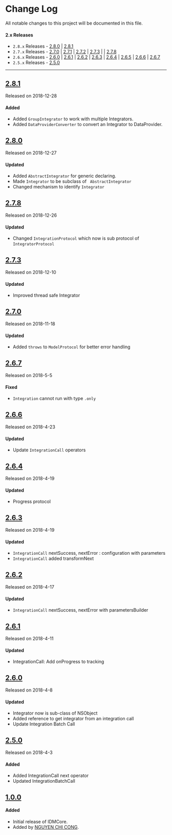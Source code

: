 # Change Log
All notable changes to this project will be documented in this file.

#### 2.x Releases
- `2.8.x` Releases  - [2.8.0](#280) |  [2.8.1](#281)
- `2.7.x` Releases  - [2.7.0](#270) | [2.7.1](#271) | [2.7.2](#272) | [2.7.3](#273) |  | [2.7.8](#278)
- `2.6.x` Releases  - [2.6.0](#260) | [2.6.1](#261) | [2.6.2](#262) | [2.6.3](#263)  | [2.6.4](#264) | [2.6.5](#265) | [2.6.6](#266) | [2.6.7](#267)
- `2.5.x` Releases  - [2.5.0](#250)

---
## [2.8.1](https://github.com/congncif/IDMFoundation/releases/tag/2.8.1)
Released on 2018-12-28

#### Added
- Added `GroupIntegrator` to work with multiple Integrators.
- Added `DataProviderConverter` to convert an Integrator to DataProvider.

## [2.8.0](https://github.com/congncif/IDMFoundation/releases/tag/2.8.0)
Released on 2018-12-27

#### Updated
- Added `AbstractIntegrator` for generic declaring.
- Made `Integrator` to be subclass of ` AbstractIntegrator`
- Changed mechanism to identify `Integrator`

## [2.7.8](https://github.com/congncif/IDMFoundation/releases/tag/2.7.8)
Released on 2018-12-26

#### Updated
- Changed `IntegrationProtocol` which now is sub protocol of `IntegratorProtocol`

## [2.7.3](https://github.com/congncif/IDMFoundation/releases/tag/2.7.3)
Released on 2018-12-10

#### Updated
- Improved thread safe Integrator

## [2.7.0](https://github.com/congncif/IDMFoundation/releases/tag/2.7.0)
Released on 2018-11-18

#### Updated
- Added  `throws` to `ModelProtocol` for better error handling

## [2.6.7](https://github.com/congncif/IDMFoundation/releases/tag/2.6.7)
Released on 2018-5-5

#### Fixed
-  `Integration` cannot run with type `.only`

## [2.6.6](https://github.com/congncif/IDMFoundation/releases/tag/2.6.6)
Released on 2018-4-23

#### Updated
- Update `IntegrationCall` operators

## [2.6.4](https://github.com/congncif/IDMFoundation/releases/tag/2.6.4)
Released on 2018-4-19

#### Updated
- Progress protocol

## [2.6.3](https://github.com/congncif/IDMFoundation/releases/tag/2.6.3)
Released on 2018-4-19

#### Updated
- `IntegrationCall` nextSuccess, nextError : configuration with parameters
- `IntegrationCall`  added transformNext

## [2.6.2](https://github.com/congncif/IDMFoundation/releases/tag/2.6.2)
Released on 2018-4-17

#### Updated
- `IntegrationCall` nextSuccess, nextError with parametersBuilder

## [2.6.1](https://github.com/congncif/IDMFoundation/releases/tag/2.6.1)
Released on 2018-4-11

#### Updated
- IntegrationCall: Add onProgress to tracking

## [2.6.0](https://github.com/congncif/IDMFoundation/releases/tag/2.6.0)
Released on 2018-4-8

#### Updated
- Integrator now is sub-class of NSObject
- Added reference to get integrator from an integration call
- Update Integration Batch Call

## [2.5.0](https://github.com/congncif/IDMFoundation/releases/tag/2.5.0)
Released on 2018-4-3

#### Added
- Added IntegrationCall next operator
- Updated IntegrationBatchCall


## [1.0.0](https://github.com/congncif/IDMFoundation/releases/tag/1.0.0)

#### Added
- Initial release of IDMCore.
- Added by [NGUYEN CHI CONG](https://github.com/congncif).
